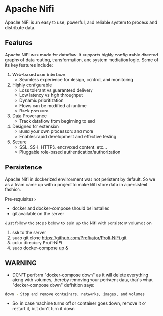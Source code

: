 # Apache Nifi

Apache NiFi is an easy to use, powerful, and reliable system to process and distribute data.

## Features

Apache NiFi was made for dataflow. It supports highly configurable directed graphs of data routing, transformation, and system mediation logic. Some of its key features include:

1. Web-based user interface
	- Seamless experience for design, control, and monitoring
2. Highly configurable
	- Loss tolerant vs guaranteed delivery
	- Low latency vs high throughput
	- Dynamic prioritization
	- Flows can be modified at runtime
	- Back pressure
3. Data Provenance
	- Track dataflow from beginning to end
4. Designed for extension
	- Build your own processors and more
	- Enables rapid development and effective testing
5. Secure
	- SSL, SSH, HTTPS, encrypted content, etc...
	- Pluggable role-based authentication/authorization

## Persistence

Apache Nifi in dockerized environment was not peristent by default. So we as a team came up with a project to make Nifi store data in a persistent fashion. 

Pre-requisites:-
- docker and docker-compose should be installed
- git available on the server

Just follow the steps below to spin up the Nifi with persistent volumes on 

1. ssh to the server
2. sudo git clone https://github.com/Profirator/Profi-NiFi.git
3. cd to directory Profi-NiFi
4. sudo docker-compose up &

## WARNING
- DON'T perform "docker-compose down" as it will delete everything along with volumes, thereby removing your peristent data, that's what "docker-compose down" definition says:

```bash
down - Stop and remove containers, networks, images, and volumes
```
- So, in case machine turns off or container goes down, remove it or restart it, but don't turn it down
